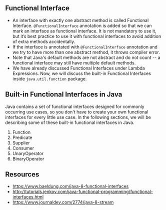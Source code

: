 ## Functional Interface
* An interface with exactly one abstract method is called Functional Interface. `@FunctionalInterface` annotation is added so that we can mark an interface as functional interface. It is not mandatory to use it, but it’s best practice to use it with functional interfaces to avoid addition of extra methods accidentally. 
* If the interface is annotated with `@FunctionalInterface` annotation and we try to have more than one abstract method, it throws compiler error.
* Note that Java's default methods are not abstract and do not count -- a functional interface may still have multiple default methods. 
* We have already discussed Functional Interfaces under Lambda Expressions. Now, we will discuss the built-in Functional Interfaces inside `java.util.function` package.

## Built-in Functional Interfaces in Java
Java contains a set of functional interfaces designed for commonly occurring use cases, so you don't have to create your own functional interfaces for every little use case. In the following sections, we will be describing some of these built-in functional interfaces in Java. 
1. Function
2. Predicate
3. Supplier
4. Consumer
5. UnaryOperator
6. BinaryOperator

## Resources
* https://www.baeldung.com/java-8-functional-interfaces
* http://tutorials.jenkov.com/java-functional-programming/functional-interfaces.html
* https://www.journaldev.com/2774/java-8-stream